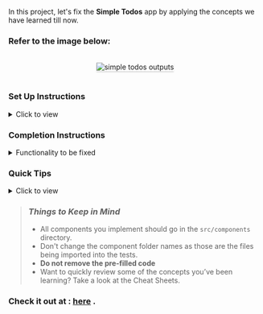 In this project, let's fix the **Simple Todos** app by applying the concepts we have learned till now.

### Refer to the image below:

<br/>
<div style="text-align: center;">
    <img src="https://assets.ccbp.in/frontend/content/react-js/simple-todos-output.gif" alt="simple todos outputs" style="max-width:70%;box-shadow:0 2.8px 2.2px rgba(0, 0, 0, 0.12)">
</div>
<br/>

### Set Up Instructions

<details>
<summary>Click to view</summary>

- Download dependencies by running `npm install`
- Start up the app using `npm start`
</details>

### Completion Instructions

<details>
<summary>Functionality to be fixed</summary>
<br/>

Fix the given code to have the following functionality

- Initially, the list of given todos should be displayed with a delete button for each todo
- When the **Delete** button of a todo is clicked, then the respective todo should be deleted
- The `SimpleTodos` will consist of the `initialTodosList`. It consists of a list of todo objects with the following properties in each todo object

  |  Key  | Data Type |
  | :---: | :-------: |
  |  id   |  Number   |
  | title |  String   |

</details>

### Quick Tips

<details>
<summary>Click to view</summary>
<br>

- There are `6` bugs to be fixed to achieve the functionality and the UI that is expected

</details>

> ### _Things to Keep in Mind_
>
> - All components you implement should go in the `src/components` directory.
> - Don't change the component folder names as those are the files being imported into the tests.
> - **Do not remove the pre-filled code**
> - Want to quickly review some of the concepts you’ve been learning? Take a look at the Cheat Sheets.

### Check it out at : [here](https://todoDebugSuk.ccbp.tech) .
